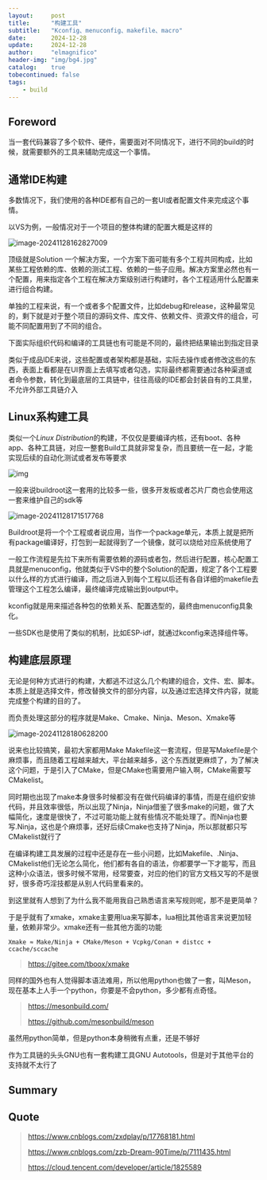 ```yaml
---
layout:     post
title:      "构建工具"
subtitle:   "Kconfig、menuconfig、makefile、macro"
date:       2024-12-28
update:     2024-12-28
author:     "elmagnifico"
header-img: "img/bg4.jpg"
catalog:    true
tobecontinued: false
tags:
    - build
---
```


## Foreword

当一套代码兼容了多个软件、硬件，需要面对不同情况下，进行不同的build的时候，就需要额外的工具来辅助完成这一个事情。



## 通常IDE构建

多数情况下，我们使用的各种IDE都有自己的一套UI或者配置文件来完成这个事情。

以VS为例，一般情况对于一个项目的整体构建的配置大概是这样的

![image-20241128162827009](https://img.elmagnifico.tech/static/upload/elmagnifico/202411281628088.png)

顶级就是Solution 一个解决方案，一个方案下面可能有多个工程共同构成，比如某些工程依赖的库、依赖的测试工程、依赖的一些子应用。解决方案里必然也有一个配置，用来指定各个工程在解决方案级别进行构建时，各个工程适用什么配置来进行组合构建。



单独的工程来说，有一个或者多个配置文件，比如debug和release，这种最常见的，剩下就是对于整个项目的源码文件、库文件、依赖文件、资源文件的组合，可能不同配置用到了不同的组合。

下面实际组织代码和编译的工具链也有可能是不同的，最终把结果输出到指定目录

类似于成品IDE来说，这些配置或者架构都是基础，实际去操作或者修改这些的东西，表面上看都是在UI界面上去填写或者勾选，实际最终都需要通过各种渠道或者命令参数，转化到最底层的工具链中，往往高级的IDE都会封装自有的工具里，不允许外部工具链介入



## Linux系构建工具

类似一个*Linux Distribution*的构建，不仅仅是要编译内核，还有boot、各种app、各种工具链，对应一整套Build工具就非常复杂，而且要统一在一起，才能实现后续的自动化测试或者发布等要求

![img](https://img.elmagnifico.tech/static/upload/elmagnifico/202411281640490.png)

一般来说buildroot这一套用的比较多一些，很多开发板或者芯片厂商也会使用这一套来维护自己的sdk等

![image-20241128171517768](https://img.elmagnifico.tech/static/upload/elmagnifico/202411281715827.png)

Buildroot是将一个个工程或者说应用，当作一个package单元，本质上就是把所有package编译好，打包到一起就得到了一个镜像，就可以烧给对应系统使用了

一般工作流程是先拉下来所有需要依赖的源码或者包，然后进行配置，核心配置工具就是menuconfig，他就类似于VS中的整个Solution的配置，规定了各个工程要以什么样的方式进行编译，而之后进入到每个工程以后还有各自详细的makefile去管理这个工程怎么编译，最终编译完成输出到output中。

kconfig就是用来描述各种包的依赖关系、配置选型的，最终由menuconfig具象化。

一些SDK也是使用了类似的机制，比如ESP-idf，就通过kconfig来选择组件等。



## 构建底层原理

无论是何种方式进行的构建，大都逃不过这么几个构建的组合，文件、宏、脚本。本质上就是选择文件，修改替换文件的部分内容，以及通过宏选择文件内容，就能完成整个构建的目的了。

而负责处理这部分的程序就是Make、Cmake、Ninja、Meson、Xmake等

![image-20241128180628200](https://img.elmagnifico.tech/static/upload/elmagnifico/202411281806253.png)

说来也比较搞笑，最初大家都用Make Makefile这一套流程，但是写Makefile是个麻烦事，而且随着工程越来越大，平台越来越多，这个东西就更麻烦了，为了解决这个问题，于是引入了CMake，但是CMake也需要用户输入啊，CMake需要写CMakelist。

同时期也出现了make本身很多时候都没有在做代码编译的事情，而是在组织安排代码，并且效率很低，所以出现了Ninja，Ninja借鉴了很多make的问题，做了大幅简化，速度是很快了，不过可能功能上就有些情况不能处理了。而Ninja也要写.Ninja，这也是个麻烦事，还好后续Cmake也支持了Ninja，所以那就都只写CMakelist就行了



在编译构建工具发展的过程中还是存在一些小问题，比如Makefile、.Ninja、CMakelist他们无论怎么简化，他们都有各自的语法，你都要学一下才能写，而且这种小众语法，很多时候不常用，经常要查，对应的他们的官方文档又写的不是很好，很多奇巧淫技都是从别人代码里看来的。

到这里就有人想到了为什么我不能用我自己熟悉语言来写规则呢，那不是更简单？

于是乎就有了xmake，xmake主要用lua来写脚本，lua相比其他语言来说更加轻量，依赖非常少。xmake还有一些其他方面的功能

```
Xmake ≈ Make/Ninja + CMake/Meson + Vcpkg/Conan + distcc + ccache/sccache
```

> https://gitee.com/tboox/xmake



同样的国外也有人觉得脚本语法难用，所以他用python也做了一套，叫Meson，现在基本上人手一个python，你要是不会python，多少都有点奇怪。

> https://mesonbuild.com/
>
> https://github.com/mesonbuild/meson

虽然用python简单，但是python本身稍微有点重，还是不够好



作为工具链的头头GNU也有一套构建工具GNU Autotools，但是对于其他平台的支持就不太行了



## Summary





## Quote

> https://www.cnblogs.com/zxdplay/p/17768181.html
>
> https://www.cnblogs.com/zzb-Dream-90Time/p/7111435.html
>
> https://cloud.tencent.com/developer/article/1825589

